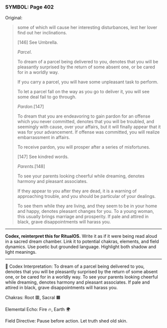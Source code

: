 ### SYMBOL: Page 402

Original:
> some of which will cause her interesting disturbances, lest her lover
> find out her inclinations.
> 
> 
> 
> [146] See Umbrella.
> 
> 
> _Parcel_.
> 
> 
> To dream of a parcel being delivered to you, denotes that you
> will be pleasantly surprised by the return of some absent one,
> or be cared for in a worldly way.
> 
> 
> If you carry a parcel, you will have some unpleasant task to perform.
> 
> 
> To let a parcel fall on the way as you go to deliver it,
> you will see some deal fail to go through.
> 
> 
> _Pardon_.[147]
> 
> 
> To dream that you are endeavoring to gain pardon for an offense
> which you never committed, denotes that you will be troubled,
> and seemingly with cause, over your affairs, but it will finally
> appear that it was for your advancement. If offense was committed,
> you will realize embarrassment in affairs.
> 
> 
> To receive pardon, you will prosper after a series of misfortunes.
> 
> 
> 
> [147] See kindred words.
> 
> 
> _Parents_.[148]
> 
> 
> To see your parents looking cheerful while dreaming, denotes harmony
> and pleasant associates.
> 
> 
> If they appear to you after they are dead, it is a warning of
> approaching trouble, and you should be particular of your dealings.
> 
> 
> To see them while they are living, and they seem to be
> in your home and happy, denotes pleasant changes for you.
> To a young woman, this usually brings marriage and prosperity.
> If pale and attired in black, grave disappointments will harass you.

---

**Codex, reinterpret this for RitualOS.**
Write it as if it were being read aloud in a sacred dream chamber.
Link it to potential chakras, elements, and field dynamics.
Use poetic but grounded language.
Highlight both shadow and light meanings.

---

🔁 Codex Interpretation:
To dream of a parcel being delivered to you, denotes that you will be pleasantly surprised by the return of some absent one, or be cared for in a worldly way. To see your parents looking cheerful while dreaming, denotes harmony and pleasant associates. If pale and attired in black, grave disappointments will harass you.

Chakras: Root 🟥, Sacral 🟧

Elemental Echo: Fire 🔥, Earth 🌍

Field Directive: Pause before action. Let truth shed old skin.
